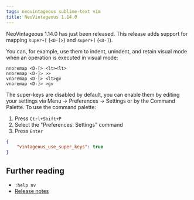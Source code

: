 ```yaml
---
tags: neovintageous sublime-text vim
title: NeoVintageous 1.14.0
---
```


NeoVintageous 1.14.0 has just been released. This release adds support for mapping `super+[` (`<D-[>`) and `super+]` (`<D-]`).

You can, for example, use them to indent, unindent, and retain visual mode when an operation is executed in visual mode:

```vim
nnoremap <D-[> <lt><lt>
nnoremap <D-]> >>
vnoremap <D-[> <lt>gv
vnoremap <D-]> >gv
```

The super-keys are disabled by default, you can enable them by editing your settings via Menu → Preferences → Settings or by the Command Palette. To use the command palette:

1. Press `Ctrl+Shift+P`
2. Select the "Preferences: Settings" command
3. Press `Enter`

```json
{
    "vintageous_use_super_keys": true
}
```

## Further reading

* `:help nv`
* [Release notes](https://github.com/NeoVintageous/NeoVintageous/releases/tag/1.14.0)
